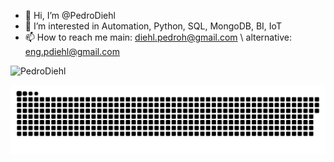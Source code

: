 - 👋 Hi, I’m @PedroDiehl
- 👀 I’m interested in Automation, Python, SQL, MongoDB, BI, IoT
- 📫 How to reach me main: diehl.pedroh@gmail.com \\ alternative: eng.pdiehl@gmail.com

<img src="https://komarev.com/ghpvc/?username=PedroDiehl&color=green" alt="PedroDiehl" /> 


![snake gif](https://github.com/PedroDiehl/PedroDiehl/blob/output/github-contribution-grid-snake.svg)


<!---
PedroDiehl/PedroDiehl is a ✨ special ✨ repository because its `README.md` (this file) appears on your GitHub profile.
You can click the Preview link to take a look at your changes.
--->
